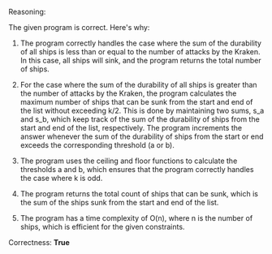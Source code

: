 Reasoning:

The given program is correct. Here's why:

1. The program correctly handles the case where the sum of the durability of all ships is less than or equal to the number of attacks by the Kraken. In this case, all ships will sink, and the program returns the total number of ships.

2. For the case where the sum of the durability of all ships is greater than the number of attacks by the Kraken, the program calculates the maximum number of ships that can be sunk from the start and end of the list without exceeding k/2. This is done by maintaining two sums, s_a and s_b, which keep track of the sum of the durability of ships from the start and end of the list, respectively. The program increments the answer whenever the sum of the durability of ships from the start or end exceeds the corresponding threshold (a or b).

3. The program uses the ceiling and floor functions to calculate the thresholds a and b, which ensures that the program correctly handles the case where k is odd.

4. The program returns the total count of ships that can be sunk, which is the sum of the ships sunk from the start and end of the list.

5. The program has a time complexity of O(n), where n is the number of ships, which is efficient for the given constraints.

Correctness: **True**
